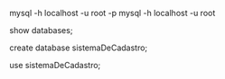 mysql -h localhost -u root -p
mysql -h localhost -u root

show databases;

create database sistemaDeCadastro;

use sistemaDeCadastro;